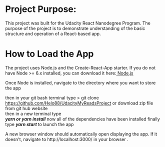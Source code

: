 <h1 style={color:"red"}>Project Purpose: </h1>
This project was built for the Udacity React Nanodegree Program. The purpose of the project is to demonstrate understanding of the basic structure and operation of a React-based app.

# How to Load the App

The project uses Node.js and the Create-React-App starter. If you do not have Node >= 6.x installed, you can download it here:<a href="https://nodejs.org/en/download/"> Node.js </a>

Once Node is installed, navigate to the directory where you want to store the app

then in your git bash terminal type > git clone https://github.com/Helo88/UdacityMyReadsProject or download zip file from git hub website 
<br>
then in a new  terminal type  
<b> <i>yarn or yarn install</i></b>
now all of the dependencies have been installed 
finally type <b> <i>yarn start</i> </b> to launch the app
 
A new browser window should automatically open displaying the app. If it doesn't, navigate to http://localhost:3000/ in your browser .

